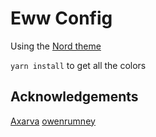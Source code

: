 # Eww Config

Using the [Nord theme](https://www.nordtheme.com/docs/usage)

`yarn install` to get all the colors

## Acknowledgements

[Axarva](https://github.com/Axarva/dotfiles-2.0/)
[owenrumney](https://github.com/owenrumney/eww-bar)